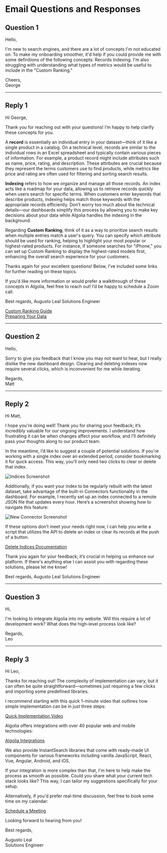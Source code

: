 # Email Questions and Responses

## Question 1

Hello,

I'm new to search engines, and there are a lot of concepts I'm not educated on. To make my onboarding smoother, it'd help if you could provide me with some definitions of the following concepts: Records Indexing. I'm also struggling with understanding what types of metrics would be useful to include in the "Custom Ranking."

Cheers,  
George

---

## Reply 1

Hi George,

Thank you for reaching out with your questions! I’m happy to help clarify these concepts for you.

A **record** is essentially an individual entry in your dataset—think of it like a single product in a catalog. On a technical level, records are similar to the individual rows in an Excel spreadsheet and typically contain various pieces of information. For example, a product record might include attributes such as name, price, rating, and description. These attributes are crucial because they represent the terms customers use to find products, while metrics like price and rating are often used for filtering and sorting search results.

**Indexing** refers to how we organize and manage all those records. An index acts like a roadmap for your data, allowing us to retrieve records quickly when users search for specific terms. When customers enter keywords that describe products, indexing helps match those keywords with the appropriate records efficiently. Don’t worry too much about the technical details—our dashboards simplify this process by allowing you to make key decisions about your data while Algolia handles the indexing in the background.

Regarding **Custom Ranking**, think of it as a way to prioritize search results when multiple entries match a user's query. You can specify which attribute should be used for ranking, helping to highlight your most popular or highest-rated products. For instance, if someone searches for "iPhone," you can set up Custom Ranking to display the highest-rated models first, enhancing the overall search experience for your customers.

Thanks again for your excellent questions! Below, I’ve included some links for further reading on these topics.

If you’d like more information or would prefer a walkthrough of these concepts in Algolia, feel free to reach out! I’d be happy to schedule a Zoom call.

Best regards,
Augusto Leal
Solutions Engineer  

[Custom Ranking Guide](https://www.algolia.com/doc/guides/managing-results/must-do/custom-ranking/)  
[Preparing Your Data](https://www.algolia.com/doc/guides/sending-and-managing-data/prepare-your-data/)

---

## Question 2

Hello,

Sorry to give you feedback that I know you may not want to hear, but I really dislike the new dashboard design. Clearing and deleting indexes now require several clicks, which is inconvenient for me while iterating.

Regards,  
Matt

---

## Reply 2

Hi Matt,

I hope you're doing well! Thank you for sharing your feedback; it’s incredibly valuable for our ongoing improvements. I understand how frustrating it can be when changes affect your workflow, and I’ll definitely pass your thoughts along to our product team.

In the meantime, I’d like to suggest a couple of potential solutions. If you're working with a single index over an extended period, consider bookmarking it for quick access. This way, you'll only need two clicks to clear or delete that index.

![Indices Screenshot](indices.png)

Additionally, if you want your index to be regularly rebuilt with the latest dataset, take advantage of the built-in Connectors functionality in the dashboard. For example, I recently set up an index connected to a remote JSON file that updates every hour. Here’s a screenshot showing how to navigate this feature:

![New Connector Screenshot](newconnector.png)

If these options don’t meet your needs right now, I can help you write a script that utilizes the API to delete an index or clear its records at the push of a button.

[Delete Indices Documentation](https://www.algolia.com/doc/guides/sending-and-managing-data/manage-indices-and-apps/manage-indices/how-to/delete-indices/?client=javascript/)

Thank you again for your feedback; it’s crucial in helping us enhance our platform. If there's anything else I can assist you with regarding these solutions, please let me know!

Best regards,
Augusto Leal
Solutions Engineer  

---

## Question 3

Hi,

I'm looking to integrate Algolia into my website. Will this require a lot of development work? What does the high-level process look like?

Regards,  
Leo

---

## Reply 3

Hi Leo,

Thanks for reaching out! The complexity of implementation can vary, but it can often be quite straightforward—sometimes just requiring a few clicks and importing some predefined libraries.

I recommend starting with this quick 1-minute video that outlines how simple implementation can be in just three steps:

[Quick Implementation Video](https://www.youtube.com/watch?v=yA4KISBv_88/)

Algolia offers integrations with over 40 popular web and mobile technologies:

[Algolia Integrations](https://www.algolia.com/developers/integrations/)

We also provide InstantSearch libraries that come with ready-made UI components for various frameworks including vanilla JavaScript, React, Vue, Angular, Android, and iOS.

If your integration is more complex than that, I'm here to help make the process as smooth as possible. Could you share what your current tech stack looks like? This way, I can tailor my suggestions specifically for your setup.

Alternatively, if you'd prefer real-time discussion, feel free to book some time on my calendar:

[Schedule a Meeting](http://calendly.com/insertmylinkhere/)

Looking forward to hearing from you!

Best regards,

Augusto Leal  
Solutions Engineer  

